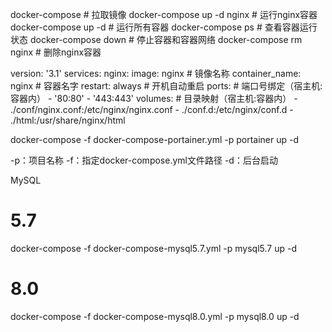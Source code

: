 docker-compose      # 拉取镜像
docker-compose up -d nginx     # 运行nginx容器
docker-compose up -d     # 运行所有容器
docker-compose ps     # 查看容器运行状态
docker-compose down     # 停止容器和容器网络
docker-compose rm nginx     # 删除nginx容器


version: '3.1'
services:
    nginx:
        image: nginx     # 镜像名称
        container_name: nginx     # 容器名字
        restart: always     # 开机自动重启
        ports:     # 端口号绑定（宿主机:容器内）
            - '80:80'
            - '443:443'
        volumes:      # 目录映射（宿主机:容器内）
            - ./conf/nginx.conf:/etc/nginx/nginx.conf
            - ./conf.d:/etc/nginx/conf.d
            - ./html:/usr/share/nginx/html


docker-compose -f docker-compose-portainer.yml -p portainer up -d

-p：项目名称
-f：指定docker-compose.yml文件路径
-d：后台启动

MySQL
# 5.7
docker-compose -f docker-compose-mysql5.7.yml -p mysql5.7 up -d
# 8.0
docker-compose -f docker-compose-mysql8.0.yml -p mysql8.0 up -d